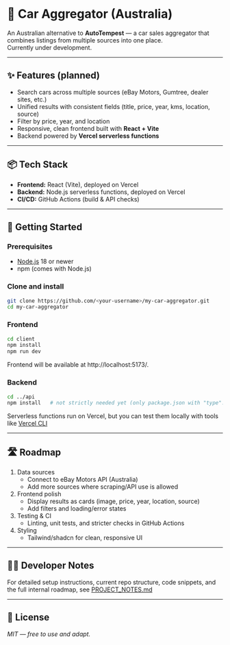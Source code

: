 # 🚗 Car Aggregator (Australia)

An Australian alternative to **AutoTempest** — a car sales aggregator that combines listings from multiple sources into one place.  
Currently under development.

---

## ✨ Features (planned)

- Search cars across multiple sources (eBay Motors, Gumtree, dealer sites, etc.)
- Unified results with consistent fields (title, price, year, kms, location, source)
- Filter by price, year, and location
- Responsive, clean frontend built with **React + Vite**
- Backend powered by **Vercel serverless functions**

---

## 📦 Tech Stack

- **Frontend:** React (Vite), deployed on Vercel  
- **Backend:** Node.js serverless functions, deployed on Vercel  
- **CI/CD:** GitHub Actions (build & API checks)

---

## 🚀 Getting Started

### Prerequisites
- [Node.js](https://nodejs.org/) 18 or newer
- npm (comes with Node.js)

### Clone and install
```bash
git clone https://github.com/<your-username>/my-car-aggregator.git
cd my-car-aggregator
```
### Frontend
```bash
cd client
npm install
npm run dev
```
Frontend will be available at http://localhost:5173/.

### Backend
```bash
cd ../api
npm install   # not strictly needed yet (only package.json with "type": "module")
```
Serverless functions run on Vercel, but you can test them locally with tools like [Vercel CLI](https://vercel.com/docs/cli)

---

## 🛣 Roadmap
1. Data sources
    - Connect to eBay Motors API (Australia)
    - Add more sources where scraping/API use is allowed
2. Frontend polish
    - Display results as cards (image, price, year, location, source)
    - Add filters and loading/error states
3. Testing & CI
    - Linting, unit tests, and stricter checks in GitHub Actions
4. Styling
    - Tailwind/shadcn for clean, responsive UI
  
---

## 👩‍💻 Developer Notes
For detailed setup instructions, current repo structure, code snippets, and the full internal roadmap, see [PROJECT_NOTES.md](./PROJECT_NOTES.md)

---

## 📜 License
*MIT — free to use and adapt.*
